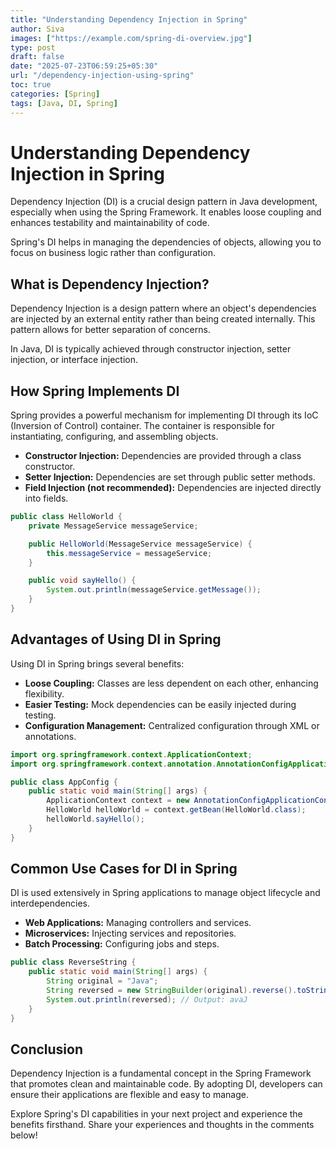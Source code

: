 ```yaml
---
title: "Understanding Dependency Injection in Spring"
author: Siva
images: ["https://example.com/spring-di-overview.jpg"]
type: post
draft: false
date: "2025-07-23T06:59:25+05:30"
url: "/dependency-injection-using-spring"
toc: true
categories: [Spring]
tags: [Java, DI, Spring]
---
```


# Understanding Dependency Injection in Spring

Dependency Injection (DI) is a crucial design pattern in Java development, especially when using the Spring Framework. It enables loose coupling and enhances testability and maintainability of code.

Spring's DI helps in managing the dependencies of objects, allowing you to focus on business logic rather than configuration.

## What is Dependency Injection?

Dependency Injection is a design pattern where an object's dependencies are injected by an external entity rather than being created internally. This pattern allows for better separation of concerns.

In Java, DI is typically achieved through constructor injection, setter injection, or interface injection.

## How Spring Implements DI

Spring provides a powerful mechanism for implementing DI through its IoC (Inversion of Control) container. The container is responsible for instantiating, configuring, and assembling objects.

- **Constructor Injection:** Dependencies are provided through a class constructor.
- **Setter Injection:** Dependencies are set through public setter methods.
- **Field Injection (not recommended):** Dependencies are injected directly into fields.

```java
public class HelloWorld {
    private MessageService messageService;

    public HelloWorld(MessageService messageService) {
        this.messageService = messageService;
    }

    public void sayHello() {
        System.out.println(messageService.getMessage());
    }
}
```

## Advantages of Using DI in Spring

Using DI in Spring brings several benefits:

- **Loose Coupling:** Classes are less dependent on each other, enhancing flexibility.
- **Easier Testing:** Mock dependencies can be easily injected during testing.
- **Configuration Management:** Centralized configuration through XML or annotations.

```java
import org.springframework.context.ApplicationContext;
import org.springframework.context.annotation.AnnotationConfigApplicationContext;

public class AppConfig {
    public static void main(String[] args) {
        ApplicationContext context = new AnnotationConfigApplicationContext(AppConfig.class);
        HelloWorld helloWorld = context.getBean(HelloWorld.class);
        helloWorld.sayHello();
    }
}
```

## Common Use Cases for DI in Spring

DI is used extensively in Spring applications to manage object lifecycle and interdependencies.

- **Web Applications:** Managing controllers and services.
- **Microservices:** Injecting services and repositories.
- **Batch Processing:** Configuring jobs and steps.

```java
public class ReverseString {
    public static void main(String[] args) {
        String original = "Java";
        String reversed = new StringBuilder(original).reverse().toString();
        System.out.println(reversed); // Output: avaJ
    }
}
```

## Conclusion

Dependency Injection is a fundamental concept in the Spring Framework that promotes clean and maintainable code. By adopting DI, developers can ensure their applications are flexible and easy to manage.

Explore Spring's DI capabilities in your next project and experience the benefits firsthand. Share your experiences and thoughts in the comments below!
